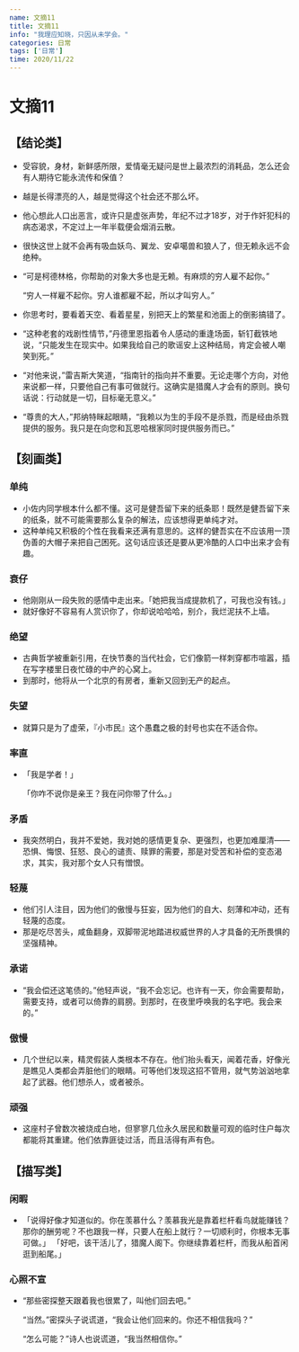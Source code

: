 ```yaml
---
name: 文摘11
title: 文摘11
info: "我理应知晓，只因从未学会。"
categories: 日常
tags: ['日常']
time: 2020/11/22
---
```


# 文摘11

## 【结论类】

- 受容貌，身材，新鲜感所限，爱情毫无疑问是世上最浓烈的消耗品，怎么还会有人期待它能永流传和保值？

- 越是长得漂亮的人，越是觉得这个社会还不那么坏。

- 他心想此人口出恶言，或许只是虚张声势，年纪不过才18岁，对于作奸犯科的病态渴求，不定过上一年半载便会烟消云散。

- 很快这世上就不会再有吸血妖鸟、翼龙、安卓噶兽和狼人了，但无赖永远不会绝种。

- “可是柯德林格，你帮助的对象大多也是无赖。有麻烦的穷人雇不起你。”

  “穷人一样雇不起你。穷人谁都雇不起，所以才叫穷人。”

- 你思考时，要看着天空、看着星星，别把天上的繁星和池面上的倒影搞错了。

- “这种老套的戏剧性情节，”丹德里恩指着令人感动的重逢场面，斩钉截铁地说，“只能发生在现实中。如果我给自己的歌谣安上这种结局，肯定会被人嘲笑到死。”

- “对他来说，”雷吉斯大笑道，“指南针的指向并不重要。无论走哪个方向，对他来说都一样，只要他自己有事可做就行。这确实是猎魔人才会有的原则。换句话说：行动就是一切，目标毫无意义。”

- “尊贵的大人，”邦纳特眯起眼睛，“我赖以为生的手段不是杀戮，而是经由杀戮提供的服务。我只是在向您和瓦恩哈根家同时提供服务而已。”

## 【刻画类】

### 单纯

- 小佐内同学根本什么都不懂。这可是健吾留下来的纸条耶！既然是健吾留下来的纸条，就不可能需要那么复杂的解法，应该想得更单纯才对。
- 这种单纯又积极的个性在我看来还满有意思的。这样的健吾实在不应该用一顶伪善的大帽子来把自己困死。这句话应该还是要从更冷酷的人口中出来才会有趣。

### 衰仔

- 他刚刚从一段失败的感情中走出来。「她把我当成提款机了，可我也没有钱。」
- 就好像好不容易有人赏识你了，你却说哈哈哈，别介，我烂泥扶不上墙。

### 绝望

- 古典哲学被重新引用，在快节奏的当代社会，它们像箭一样刺穿都市喧嚣，插在写字楼里日夜忙碌的中产的心窝上。
- 到那时，他将从一个北京的有房者，重新又回到无产的起点。

### 失望

- 就算只是为了虚荣，『小市民』这个愚蠢之极的封号也实在不适合你。

### 率直

- 「我是学者！」

  「你咋不说你是亲王？我在问你带了什么。」

### 矛盾

- 我突然明白，我并不爱她，我对她的感情更复杂、更强烈，也更加难厘清——恐惧、悔恨、狂怒、良心的谴责、赎罪的需要，那是对受苦和补偿的变态渴求，其实，我对那个女人只有憎恨。

### 轻蔑

- 他们引人注目，因为他们的傲慢与狂妄，因为他们的自大、刻薄和冲动，还有轻蔑的态度。
- 那是吃尽苦头，咸鱼翻身，双脚带泥地踏进权威世界的人才具备的无所畏惧的坚强精神。

### 承诺

- “我会偿还这笔债的。”他轻声说，“我不会忘记。也许有一天，你会需要帮助，需要支持，或者可以倚靠的肩膀。到那时，在夜里呼唤我的名字吧。我会来的。”

### 傲慢

- 几个世纪以来，精灵假装人类根本不存在。他们抬头看天，闻着花香，好像光是瞧见人类都会弄脏他们的眼睛。可等他们发现这招不管用，就气势汹汹地拿起了武器。他们想杀人，或者被杀。

### 顽强

- 这座村子曾数次被烧成白地，但寥寥几位永久居民和数量可观的临时住户每次都能将其重建。他们依靠匪徒过活，而且活得有声有色。

## 【描写类】

### 闲暇

- 「说得好像才知道似的。你在羡慕什么？羡慕我光是靠着栏杆看鸟就能赚钱？那你的酬劳呢？不也跟我一样，只要人在船上就行？一切顺利时，你根本无事可做。」
  「好吧，该干活儿了，猎魔人阁下。你继续靠着栏杆，而我从船首闲逛到船尾。」

### 心照不宣

- “那些密探整天跟着我也很累了，叫他们回去吧。”

  “当然。”密探头子说谎道，“我会让他们回来的。你还不相信我吗？”

  “怎么可能？”诗人也说谎道，“我当然相信你。”